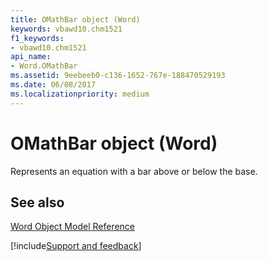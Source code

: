 ```yaml
---
title: OMathBar object (Word)
keywords: vbawd10.chm1521
f1_keywords:
- vbawd10.chm1521
api_name:
- Word.OMathBar
ms.assetid: 9eebeeb0-c136-1652-767e-188470529193
ms.date: 06/08/2017
ms.localizationpriority: medium
---
```



# OMathBar object (Word)

Represents an equation with a bar above or below the base.


## See also


[Word Object Model Reference](overview/Word/object-model.md)

[!include[Support and feedback](~/includes/feedback-boilerplate.md)]